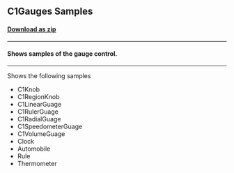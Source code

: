 ## C1Gauges Samples
#### [Download as zip](https://downgit.github.io/#/home?url=https://github.com/GrapeCity/ComponentOne-WPF-Samples/tree/master/\NET_4.5.2\C1.WPF.Gauge\CS\GaugeSamples)
____
#### Shows samples of the gauge control.
____
Shows the following samples

* C1Knob
* C1RegionKnob
* C1LinearGuage
* C1RulerGuage
* C1RadialGuage
* C1SpeedometerGuage
* C1VolumeGuage
* Clock
* Automobile
* Rule
* Thermometer
